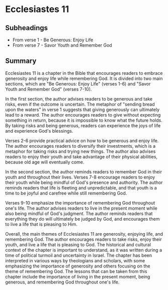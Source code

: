 # Ecclesiastes 11

## Subheadings

* From verse 1 - Be Generous: Enjoy Life
* From verse 7 - Savor Youth and Remember God

## Summary

Ecclesiastes 11 is a chapter in the Bible that encourages readers to embrace generosity and enjoy life while remembering God. It is divided into two main sections, which are "Be Generous: Enjoy Life" (verses 1-6) and "Savor Youth and Remember God" (verses 7-10).

In the first section, the author advises readers to be generous and take risks, even if the outcome is uncertain. The metaphor of "sending bread upon the waters" in verse 1 suggests that giving generously can ultimately lead to a reward. The author encourages readers to give without expecting something in return, because it is impossible to know what the future holds. By taking risks and being generous, readers can experience the joys of life and experience God's blessings.

Verses 2-6 provide practical advice on how to be generous and enjoy life. The author encourages readers to diversify their investments, which is a metaphor for taking risks and trying new things. The author also advises readers to enjoy their youth and take advantage of their physical abilities, because old age will eventually come.

In the second section, the author reminds readers to remember God in their youth and throughout their lives. Verses 7-8 encourage readers to enjoy their youth while being mindful of God's presence and authority. The author reminds readers that life is fleeting and unpredictable, and that youth is a time to be joyful and carefree while still remembering God.

Verses 9-10 emphasize the importance of remembering God throughout one's life. The author advises readers to live in the present moment while also being mindful of God's judgment. The author reminds readers that everything they do will ultimately be judged by God, and encourages them to live a life that is pleasing to Him.

Overall, the main themes of Ecclesiastes 11 are generosity, enjoying life, and remembering God. The author encourages readers to take risks, enjoy their youth, and live a life that is pleasing to God. The historical and cultural context of the chapter is important to understand, as it was written during a time of political turmoil and uncertainty in Israel. The chapter has been interpreted in various ways by theologians and scholars, with some emphasizing the importance of generosity and others focusing on the theme of remembering God. The lessons that can be taken from this chapter include the importance of living in the present moment, being generous, and remembering God throughout one's life.